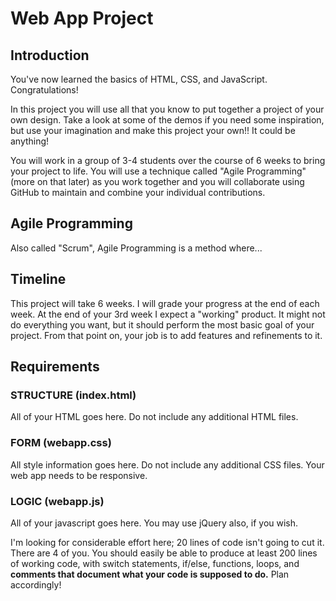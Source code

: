 # Web App Project
## Introduction
You've now learned the basics of HTML, CSS, and JavaScript. Congratulations!

In this project you will use all that you know to put together a project of your own design. Take a look at some of the demos if you need some inspiration, but use your imagination and make this project your own!! It could be anything!

You will work in a group of 3-4 students over the course of 6 weeks to bring your project to life. You will use a technique called "Agile Programming" (more on that later) as you work together and you will collaborate using GitHub to maintain and combine your individual contributions.

## Agile Programming
Also called "Scrum", Agile Programming is a method where...

## Timeline
This project will take 6 weeks. I will grade your progress at the end of each week. At the end of your 3rd week I expect a "working" product. It might not do everything you want, but it should perform the most basic goal of your project. From that point on, your job is to add features and refinements to it.

## Requirements
### STRUCTURE (index.html)
All of your HTML goes here. Do not include any additional HTML files.

### FORM (webapp.css)
All style information goes here. Do not include any additional CSS files. Your web app needs to be responsive.

### LOGIC (webapp.js)
All of your javascript goes here. You may use jQuery also, if you wish.

I'm looking for considerable effort here; 20 lines of code isn't going to cut it. There are 4 of you. You should easily be able to produce at least 200 lines of working code, with switch statements, if/else, functions, loops, and **comments that document what your code is supposed to do.** Plan accordingly!
